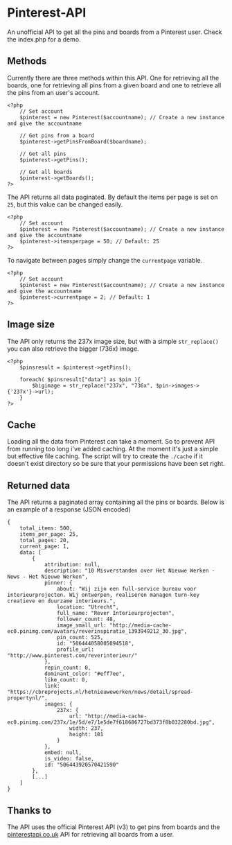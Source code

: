 Pinterest-API
=============

An unofficial API to get all the pins and boards from a Pinterest user. Check the index.php for a demo.

Methods
-------
Currently there are three methods within this API. One for retrieving all the boards, one for retrieving all pins from a given board and one to retrieve all the pins from an user's account. 

```
<?php
    // Set account
    $pinterest = new Pinterest($accountname); // Create a new instance and give the accountname

    // Get pins from a board
    $pinterest->getPinsFromBoard($boardname);
    
    // Get all pins
    $pinterest->getPins();
    
    // Get all boards
    $pinterest->getBoards();
?>
```

The API returns all data paginated. By default the items per page is set on ```25```, but this value can be changed easily. 

```
<?php
    // Set account
    $pinterest = new Pinterest($accountname); // Create a new instance and give the accountname
    $pinterest->itemsperpage = 50; // Default: 25
?>
```

To navigate between pages simply change the ```currentpage``` variable.

```
<?php
    // Set account
    $pinterest = new Pinterest($accountname); // Create a new instance and give the accountname
    $pinterest->currentpage = 2; // Default: 1
?>
```

Image size
----------
The API only returns the 237x image size, but with a simple ```str_replace()``` you can also retrieve the bigger (736x) image.
```
<?php
    $pinsresult = $pinterest->getPins();
    
    foreach( $pinsresult["data"] as $pin ){
        $bigimage = str_replace("237x", "736x", $pin->images->{'237x'}->url);
    }
?>
```

Cache
-------------
Loading all the data from Pinterest can take a moment. So to prevent API from running too long i've added caching. At the moment it's just a simple but effective file caching. The script will try to create the ```./cache``` if it doesn't exist directory so be sure that your permissions have been set right. 

Returned data
-------------
The API returns a paginated array containing all the pins or boards. Below is an example of a response (JSON encoded)
```
{
    total_items: 500,
    items_per_page: 25,
    total_pages: 20,
    current_page: 1,
    data: [
        {
            attribution: null,
            description: "10 Misverstanden over Het Nieuwe Werken - News - Het Nieuwe Werken",
            pinner: {
                about: "Wij zijn een full-service bureau voor interieurprojecten. Wij ontwerpen, realiseren managen turn-key creatieve en duurzame interieurs.",
                location: "Utrecht",
                full_name: "Rever Interieurprojecten",
                follower_count: 48,
                image_small_url: "http://media-cache-ec0.pinimg.com/avatars/reverinspiratie_1393949212_30.jpg",
                pin_count: 525,
                id: "506444058005094518",
                profile_url: "http://www.pinterest.com/reverinterieur/"
            },
            repin_count: 0,
            dominant_color: "#eff7ee",
            like_count: 0,
            link: "https://cbreprojects.nl/hetnieuwewerken/news/detail/spread-propertynl/",
            images: {
                237x: {
                    url: "http://media-cache-ec0.pinimg.com/237x/1e/5d/e7/1e5de7f618686727bd373f8b032280bd.jpg",
                    width: 237,
                    height: 101
                }
            },
            embed: null,
            is_video: false,
            id: "506443920570421590"
        },
        [...]
    ]
}
```

Thanks to
----------
The API uses the official Pinterest API (v3) to get pins from boards and the [pinterestapi.co.uk](http://pinterestapi.co.uk/) API for retrieving all boards from a user.

